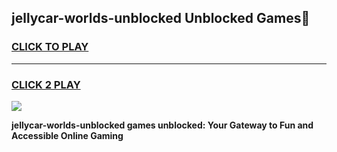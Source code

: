 
## jellycar-worlds-unblocked Unblocked Games👋
<h3>
<a href="https://news.freeplayer.one?title=jellycar-worlds-unblocked&ref=16F">CLICK TO PLAY</a></h3>
<hr>

<h3>
<a href="https://news.freeplayer.one?title=jellycar-worlds-unblocked&ref=16F">CLICK 2 PLAY</a>
  
</h3>

<a href="https://news.freeplayer.one?title=jellycar-worlds-unblocked&ref=16F/"><img src="https://clearcache.store/games.png"></a>


**jellycar-worlds-unblocked games unblocked: Your Gateway to Fun and Accessible Online Gaming**
